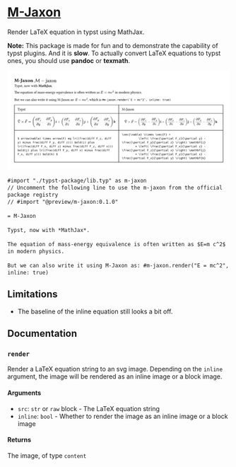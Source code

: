 # [M-Jaxon](https://github.com/Enter-tainer/m-jaxon)

Render LaTeX equation in typst using MathJax.

**Note:** This package is made for fun and to demonstrate the capability of typst plugins.
And it is **slow**. To actually convert LaTeX equations to typst ones, you should use **pandoc** or **texmath**.

![](mj.svg)


````typ
#import "./typst-package/lib.typ" as m-jaxon
// Uncomment the following line to use the m-jaxon from the official package registry
// #import "@preview/m-jaxon:0.1.0"

= M-Jaxon

Typst, now with *MathJax*.

The equation of mass-energy equivalence is often written as $E=m c^2$ in modern physics.

But we can also write it using M-Jaxon as: #m-jaxon.render("E = mc^2", inline: true)

````

## Limitations

- The baseline of the inline equation still looks a bit off.


## Documentation

### `render`

Render a LaTeX equation string to an svg image. Depending on the `inline` argument, the image will be rendered as an inline image or a block image.

#### Arguments

* `src`: `str` or `raw` block - The LaTeX equation string
* `inline`: `bool` - Whether to render the image as an inline image or a block image

#### Returns

The image, of type `content`
